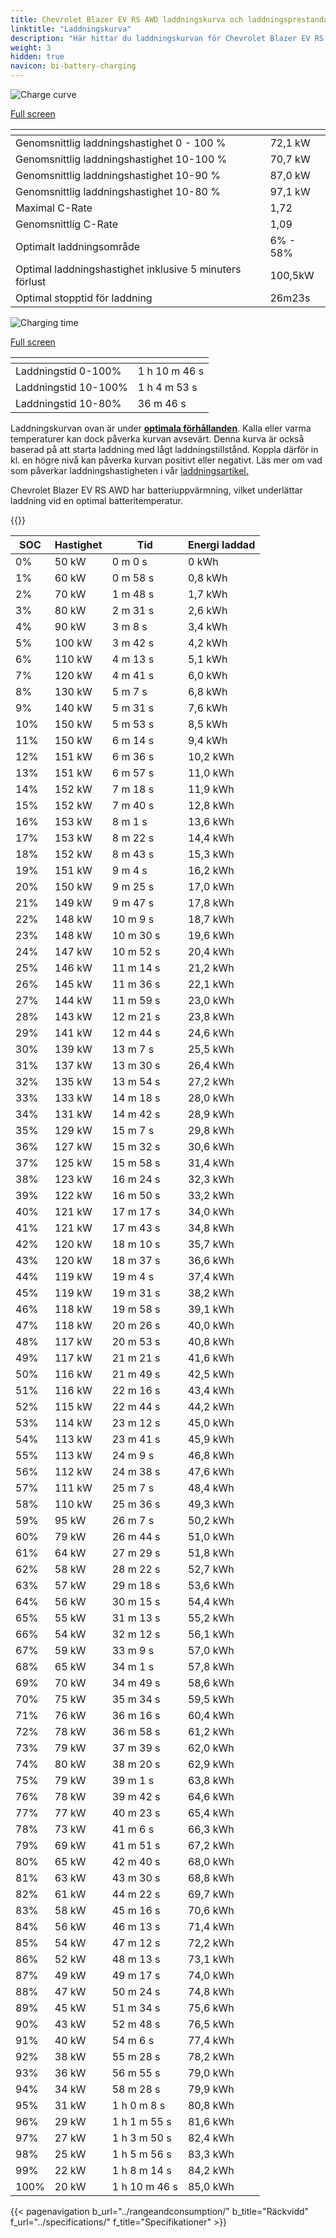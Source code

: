 ```yaml
---
title: Chevrolet Blazer EV RS AWD laddningskurva och laddningsprestanda
linktitle: "Laddningskurva"
description: "Här hittar du laddningskurvan för Chevrolet Blazer EV RS AWD."
weight: 3
hidden: true
navicon: bi-battery-charging
---
```

<!-- markdownlint-disable MD033 -->
<!-- markdownlint-disable MD010 -->
<img src="/images/models/chevrolet/blazer_ev/blazer_ev_rs_awd/chargingcurve.svg" alt="Charge curve" class="img-fluid">

[Full screen](/images/models/chevrolet/blazer_ev/blazer_ev_rs_awd/chargingcurve.svg)


<div class="table-responsive">
<table class="table table-striped border">
	<thead>
		<tr>
			<th>
			</th>
			<th>
			</th>
		</tr>
	</thead>
	<tbody>
		<tr>
			<td>
				Genomsnittlig laddningshastighet 0 - 100 %
			</td>
			<td>
				72,1 kW
			</td>
		</tr>
		<tr>
			<td>
				Genomsnittlig laddningshastighet 10-100 %
			</td>
			<td>
				70,7 kW
			</td>
		</tr>
		<tr>
			<td>
				Genomsnittlig laddningshastighet 10-90 %
			</td>
			<td>
				87,0 kW
			</td>
		</tr>
		<tr>
			<td>
				Genomsnittlig laddningshastighet 10-80 %
			</td>
			<td>
				97,1 kW
			</td>
		</tr>
		<tr>
			<td>
				Maximal C-Rate
			</td>
			<td>
				1,72
			</td>
		</tr>
		<tr>
			<td>
				Genomsnittlig C-Rate
			</td>
			<td>
				1,09
			</td>
		</tr>
		<tr>
			<td>
				Optimalt laddningsområde
			</td>
			<td>
				6% - 58%
			</td>
		</tr>
		<tr>
			<td>
				Optimal laddningshastighet inklusive 5 minuters förlust
			</td>
			<td>
				100,5kW
			</td>
		</tr>
		<tr>
			<td>
				Optimal stopptid för laddning
			</td>
			<td>
				26m23s
			</td>
		</tr>
	</tbody>
</table>
</div>
<img src="/images/models/chevrolet/blazer_ev/blazer_ev_rs_awd/chargingtime.svg" alt="Charging time" class="img-fluid">

[Full screen](/images/models/chevrolet/blazer_ev/blazer_ev_rs_awd/chargingtime.svg)
<div class="table-responsive">
<table class="table table-striped border">
	<thead>
		<tr>
			<th>
			</th>
			<th>
			</th>
		</tr>
	</thead>
	<tbody>
		<tr>
			<td>
				Laddningstid 0-100%
			</td>
			<td>
				1 h 10 m 46 s
			</td>
		</tr>
		<tr>
			<td>
				Laddningstid 10-100%
			</td>
			<td>
				1 h 4 m 53 s
			</td>
		</tr>
		<tr>
			<td>
				Laddningstid 10-80%
			</td>
			<td>
				 36 m 46 s
			</td>
		</tr>
	</tbody>
</table>
</div>


Laddningskurvan ovan är under **[optimala förhållanden](../../../../../technology/battery/charging/#temperatur)**. Kalla eller varma temperaturer kan dock påverka kurvan avsevärt. Denna kurva är också baserad på att starta laddning med lågt laddningstillstånd. Koppla därför in kl. en högre nivå kan påverka kurvan positivt eller negativt. Läs mer om vad som påverkar laddningshastigheten i vår [laddningsartikel.](../../../../../technology/battery/charging/)


Chevrolet Blazer EV RS AWD har batteriuppvärmning, vilket underlättar laddning vid en optimal batteritemperatur.


{{<evkxdisplayaddarticle />}}
<div class="table-responsive">
<table class="table table-striped border">
	<thead>
		<tr>
			<th>
				SOC
			</th>
			<th>
				Hastighet
			</th>
			<th>
				Tid
			</th>
			<th>
				Energi laddad
			</th>
		</tr>
	</thead>
	<tbody>
		<tr>
			<td>
				0%
			</td>
			<td>
				50 kW
			</td>
			<td>
				 0 m 0 s
			</td>
			<td>
				0 kWh
			</td>
		</tr>
		<tr>
			<td>
				1%
			</td>
			<td>
				60 kW
			</td>
			<td>
				 0 m 58 s
			</td>
			<td>
				0,8 kWh
			</td>
		</tr>
		<tr>
			<td>
				2%
			</td>
			<td>
				70 kW
			</td>
			<td>
				 1 m 48 s
			</td>
			<td>
				1,7 kWh
			</td>
		</tr>
		<tr>
			<td>
				3%
			</td>
			<td>
				80 kW
			</td>
			<td>
				 2 m 31 s
			</td>
			<td>
				2,6 kWh
			</td>
		</tr>
		<tr>
			<td>
				4%
			</td>
			<td>
				90 kW
			</td>
			<td>
				 3 m 8 s
			</td>
			<td>
				3,4 kWh
			</td>
		</tr>
		<tr>
			<td>
				5%
			</td>
			<td>
				100 kW
			</td>
			<td>
				 3 m 42 s
			</td>
			<td>
				4,2 kWh
			</td>
		</tr>
		<tr>
			<td>
				6%
			</td>
			<td>
				110 kW
			</td>
			<td>
				 4 m 13 s
			</td>
			<td>
				5,1 kWh
			</td>
		</tr>
		<tr>
			<td>
				7%
			</td>
			<td>
				120 kW
			</td>
			<td>
				 4 m 41 s
			</td>
			<td>
				6,0 kWh
			</td>
		</tr>
		<tr>
			<td>
				8%
			</td>
			<td>
				130 kW
			</td>
			<td>
				 5 m 7 s
			</td>
			<td>
				6,8 kWh
			</td>
		</tr>
		<tr>
			<td>
				9%
			</td>
			<td>
				140 kW
			</td>
			<td>
				 5 m 31 s
			</td>
			<td>
				7,6 kWh
			</td>
		</tr>
		<tr>
			<td>
				10%
			</td>
			<td>
				150 kW
			</td>
			<td>
				 5 m 53 s
			</td>
			<td>
				8,5 kWh
			</td>
		</tr>
		<tr>
			<td>
				11%
			</td>
			<td>
				150 kW
			</td>
			<td>
				 6 m 14 s
			</td>
			<td>
				9,4 kWh
			</td>
		</tr>
		<tr>
			<td>
				12%
			</td>
			<td>
				151 kW
			</td>
			<td>
				 6 m 36 s
			</td>
			<td>
				10,2 kWh
			</td>
		</tr>
		<tr>
			<td>
				13%
			</td>
			<td>
				151 kW
			</td>
			<td>
				 6 m 57 s
			</td>
			<td>
				11,0 kWh
			</td>
		</tr>
		<tr>
			<td>
				14%
			</td>
			<td>
				152 kW
			</td>
			<td>
				 7 m 18 s
			</td>
			<td>
				11,9 kWh
			</td>
		</tr>
		<tr>
			<td>
				15%
			</td>
			<td>
				152 kW
			</td>
			<td>
				 7 m 40 s
			</td>
			<td>
				12,8 kWh
			</td>
		</tr>
		<tr>
			<td>
				16%
			</td>
			<td>
				153 kW
			</td>
			<td>
				 8 m 1 s
			</td>
			<td>
				13,6 kWh
			</td>
		</tr>
		<tr>
			<td>
				17%
			</td>
			<td>
				153 kW
			</td>
			<td>
				 8 m 22 s
			</td>
			<td>
				14,4 kWh
			</td>
		</tr>
		<tr>
			<td>
				18%
			</td>
			<td>
				152 kW
			</td>
			<td>
				 8 m 43 s
			</td>
			<td>
				15,3 kWh
			</td>
		</tr>
		<tr>
			<td>
				19%
			</td>
			<td>
				151 kW
			</td>
			<td>
				 9 m 4 s
			</td>
			<td>
				16,2 kWh
			</td>
		</tr>
		<tr>
			<td>
				20%
			</td>
			<td>
				150 kW
			</td>
			<td>
				 9 m 25 s
			</td>
			<td>
				17,0 kWh
			</td>
		</tr>
		<tr>
			<td>
				21%
			</td>
			<td>
				149 kW
			</td>
			<td>
				 9 m 47 s
			</td>
			<td>
				17,8 kWh
			</td>
		</tr>
		<tr>
			<td>
				22%
			</td>
			<td>
				148 kW
			</td>
			<td>
				 10 m 9 s
			</td>
			<td>
				18,7 kWh
			</td>
		</tr>
		<tr>
			<td>
				23%
			</td>
			<td>
				148 kW
			</td>
			<td>
				 10 m 30 s
			</td>
			<td>
				19,6 kWh
			</td>
		</tr>
		<tr>
			<td>
				24%
			</td>
			<td>
				147 kW
			</td>
			<td>
				 10 m 52 s
			</td>
			<td>
				20,4 kWh
			</td>
		</tr>
		<tr>
			<td>
				25%
			</td>
			<td>
				146 kW
			</td>
			<td>
				 11 m 14 s
			</td>
			<td>
				21,2 kWh
			</td>
		</tr>
		<tr>
			<td>
				26%
			</td>
			<td>
				145 kW
			</td>
			<td>
				 11 m 36 s
			</td>
			<td>
				22,1 kWh
			</td>
		</tr>
		<tr>
			<td>
				27%
			</td>
			<td>
				144 kW
			</td>
			<td>
				 11 m 59 s
			</td>
			<td>
				23,0 kWh
			</td>
		</tr>
		<tr>
			<td>
				28%
			</td>
			<td>
				143 kW
			</td>
			<td>
				 12 m 21 s
			</td>
			<td>
				23,8 kWh
			</td>
		</tr>
		<tr>
			<td>
				29%
			</td>
			<td>
				141 kW
			</td>
			<td>
				 12 m 44 s
			</td>
			<td>
				24,6 kWh
			</td>
		</tr>
		<tr>
			<td>
				30%
			</td>
			<td>
				139 kW
			</td>
			<td>
				 13 m 7 s
			</td>
			<td>
				25,5 kWh
			</td>
		</tr>
		<tr>
			<td>
				31%
			</td>
			<td>
				137 kW
			</td>
			<td>
				 13 m 30 s
			</td>
			<td>
				26,4 kWh
			</td>
		</tr>
		<tr>
			<td>
				32%
			</td>
			<td>
				135 kW
			</td>
			<td>
				 13 m 54 s
			</td>
			<td>
				27,2 kWh
			</td>
		</tr>
		<tr>
			<td>
				33%
			</td>
			<td>
				133 kW
			</td>
			<td>
				 14 m 18 s
			</td>
			<td>
				28,0 kWh
			</td>
		</tr>
		<tr>
			<td>
				34%
			</td>
			<td>
				131 kW
			</td>
			<td>
				 14 m 42 s
			</td>
			<td>
				28,9 kWh
			</td>
		</tr>
		<tr>
			<td>
				35%
			</td>
			<td>
				129 kW
			</td>
			<td>
				 15 m 7 s
			</td>
			<td>
				29,8 kWh
			</td>
		</tr>
		<tr>
			<td>
				36%
			</td>
			<td>
				127 kW
			</td>
			<td>
				 15 m 32 s
			</td>
			<td>
				30,6 kWh
			</td>
		</tr>
		<tr>
			<td>
				37%
			</td>
			<td>
				125 kW
			</td>
			<td>
				 15 m 58 s
			</td>
			<td>
				31,4 kWh
			</td>
		</tr>
		<tr>
			<td>
				38%
			</td>
			<td>
				123 kW
			</td>
			<td>
				 16 m 24 s
			</td>
			<td>
				32,3 kWh
			</td>
		</tr>
		<tr>
			<td>
				39%
			</td>
			<td>
				122 kW
			</td>
			<td>
				 16 m 50 s
			</td>
			<td>
				33,2 kWh
			</td>
		</tr>
		<tr>
			<td>
				40%
			</td>
			<td>
				121 kW
			</td>
			<td>
				 17 m 17 s
			</td>
			<td>
				34,0 kWh
			</td>
		</tr>
		<tr>
			<td>
				41%
			</td>
			<td>
				121 kW
			</td>
			<td>
				 17 m 43 s
			</td>
			<td>
				34,8 kWh
			</td>
		</tr>
		<tr>
			<td>
				42%
			</td>
			<td>
				120 kW
			</td>
			<td>
				 18 m 10 s
			</td>
			<td>
				35,7 kWh
			</td>
		</tr>
		<tr>
			<td>
				43%
			</td>
			<td>
				120 kW
			</td>
			<td>
				 18 m 37 s
			</td>
			<td>
				36,6 kWh
			</td>
		</tr>
		<tr>
			<td>
				44%
			</td>
			<td>
				119 kW
			</td>
			<td>
				 19 m 4 s
			</td>
			<td>
				37,4 kWh
			</td>
		</tr>
		<tr>
			<td>
				45%
			</td>
			<td>
				119 kW
			</td>
			<td>
				 19 m 31 s
			</td>
			<td>
				38,2 kWh
			</td>
		</tr>
		<tr>
			<td>
				46%
			</td>
			<td>
				118 kW
			</td>
			<td>
				 19 m 58 s
			</td>
			<td>
				39,1 kWh
			</td>
		</tr>
		<tr>
			<td>
				47%
			</td>
			<td>
				118 kW
			</td>
			<td>
				 20 m 26 s
			</td>
			<td>
				40,0 kWh
			</td>
		</tr>
		<tr>
			<td>
				48%
			</td>
			<td>
				117 kW
			</td>
			<td>
				 20 m 53 s
			</td>
			<td>
				40,8 kWh
			</td>
		</tr>
		<tr>
			<td>
				49%
			</td>
			<td>
				117 kW
			</td>
			<td>
				 21 m 21 s
			</td>
			<td>
				41,6 kWh
			</td>
		</tr>
		<tr>
			<td>
				50%
			</td>
			<td>
				116 kW
			</td>
			<td>
				 21 m 49 s
			</td>
			<td>
				42,5 kWh
			</td>
		</tr>
		<tr>
			<td>
				51%
			</td>
			<td>
				116 kW
			</td>
			<td>
				 22 m 16 s
			</td>
			<td>
				43,4 kWh
			</td>
		</tr>
		<tr>
			<td>
				52%
			</td>
			<td>
				115 kW
			</td>
			<td>
				 22 m 44 s
			</td>
			<td>
				44,2 kWh
			</td>
		</tr>
		<tr>
			<td>
				53%
			</td>
			<td>
				114 kW
			</td>
			<td>
				 23 m 12 s
			</td>
			<td>
				45,0 kWh
			</td>
		</tr>
		<tr>
			<td>
				54%
			</td>
			<td>
				113 kW
			</td>
			<td>
				 23 m 41 s
			</td>
			<td>
				45,9 kWh
			</td>
		</tr>
		<tr>
			<td>
				55%
			</td>
			<td>
				113 kW
			</td>
			<td>
				 24 m 9 s
			</td>
			<td>
				46,8 kWh
			</td>
		</tr>
		<tr>
			<td>
				56%
			</td>
			<td>
				112 kW
			</td>
			<td>
				 24 m 38 s
			</td>
			<td>
				47,6 kWh
			</td>
		</tr>
		<tr>
			<td>
				57%
			</td>
			<td>
				111 kW
			</td>
			<td>
				 25 m 7 s
			</td>
			<td>
				48,4 kWh
			</td>
		</tr>
		<tr>
			<td>
				58%
			</td>
			<td>
				110 kW
			</td>
			<td>
				 25 m 36 s
			</td>
			<td>
				49,3 kWh
			</td>
		</tr>
		<tr>
			<td>
				59%
			</td>
			<td>
				95 kW
			</td>
			<td>
				 26 m 7 s
			</td>
			<td>
				50,2 kWh
			</td>
		</tr>
		<tr>
			<td>
				60%
			</td>
			<td>
				79 kW
			</td>
			<td>
				 26 m 44 s
			</td>
			<td>
				51,0 kWh
			</td>
		</tr>
		<tr>
			<td>
				61%
			</td>
			<td>
				64 kW
			</td>
			<td>
				 27 m 29 s
			</td>
			<td>
				51,8 kWh
			</td>
		</tr>
		<tr>
			<td>
				62%
			</td>
			<td>
				58 kW
			</td>
			<td>
				 28 m 22 s
			</td>
			<td>
				52,7 kWh
			</td>
		</tr>
		<tr>
			<td>
				63%
			</td>
			<td>
				57 kW
			</td>
			<td>
				 29 m 18 s
			</td>
			<td>
				53,6 kWh
			</td>
		</tr>
		<tr>
			<td>
				64%
			</td>
			<td>
				56 kW
			</td>
			<td>
				 30 m 15 s
			</td>
			<td>
				54,4 kWh
			</td>
		</tr>
		<tr>
			<td>
				65%
			</td>
			<td>
				55 kW
			</td>
			<td>
				 31 m 13 s
			</td>
			<td>
				55,2 kWh
			</td>
		</tr>
		<tr>
			<td>
				66%
			</td>
			<td>
				54 kW
			</td>
			<td>
				 32 m 12 s
			</td>
			<td>
				56,1 kWh
			</td>
		</tr>
		<tr>
			<td>
				67%
			</td>
			<td>
				59 kW
			</td>
			<td>
				 33 m 9 s
			</td>
			<td>
				57,0 kWh
			</td>
		</tr>
		<tr>
			<td>
				68%
			</td>
			<td>
				65 kW
			</td>
			<td>
				 34 m 1 s
			</td>
			<td>
				57,8 kWh
			</td>
		</tr>
		<tr>
			<td>
				69%
			</td>
			<td>
				70 kW
			</td>
			<td>
				 34 m 49 s
			</td>
			<td>
				58,6 kWh
			</td>
		</tr>
		<tr>
			<td>
				70%
			</td>
			<td>
				75 kW
			</td>
			<td>
				 35 m 34 s
			</td>
			<td>
				59,5 kWh
			</td>
		</tr>
		<tr>
			<td>
				71%
			</td>
			<td>
				76 kW
			</td>
			<td>
				 36 m 16 s
			</td>
			<td>
				60,4 kWh
			</td>
		</tr>
		<tr>
			<td>
				72%
			</td>
			<td>
				78 kW
			</td>
			<td>
				 36 m 58 s
			</td>
			<td>
				61,2 kWh
			</td>
		</tr>
		<tr>
			<td>
				73%
			</td>
			<td>
				79 kW
			</td>
			<td>
				 37 m 39 s
			</td>
			<td>
				62,0 kWh
			</td>
		</tr>
		<tr>
			<td>
				74%
			</td>
			<td>
				80 kW
			</td>
			<td>
				 38 m 20 s
			</td>
			<td>
				62,9 kWh
			</td>
		</tr>
		<tr>
			<td>
				75%
			</td>
			<td>
				79 kW
			</td>
			<td>
				 39 m 1 s
			</td>
			<td>
				63,8 kWh
			</td>
		</tr>
		<tr>
			<td>
				76%
			</td>
			<td>
				78 kW
			</td>
			<td>
				 39 m 42 s
			</td>
			<td>
				64,6 kWh
			</td>
		</tr>
		<tr>
			<td>
				77%
			</td>
			<td>
				77 kW
			</td>
			<td>
				 40 m 23 s
			</td>
			<td>
				65,4 kWh
			</td>
		</tr>
		<tr>
			<td>
				78%
			</td>
			<td>
				73 kW
			</td>
			<td>
				 41 m 6 s
			</td>
			<td>
				66,3 kWh
			</td>
		</tr>
		<tr>
			<td>
				79%
			</td>
			<td>
				69 kW
			</td>
			<td>
				 41 m 51 s
			</td>
			<td>
				67,2 kWh
			</td>
		</tr>
		<tr>
			<td>
				80%
			</td>
			<td>
				65 kW
			</td>
			<td>
				 42 m 40 s
			</td>
			<td>
				68,0 kWh
			</td>
		</tr>
		<tr>
			<td>
				81%
			</td>
			<td>
				63 kW
			</td>
			<td>
				 43 m 30 s
			</td>
			<td>
				68,8 kWh
			</td>
		</tr>
		<tr>
			<td>
				82%
			</td>
			<td>
				61 kW
			</td>
			<td>
				 44 m 22 s
			</td>
			<td>
				69,7 kWh
			</td>
		</tr>
		<tr>
			<td>
				83%
			</td>
			<td>
				58 kW
			</td>
			<td>
				 45 m 16 s
			</td>
			<td>
				70,6 kWh
			</td>
		</tr>
		<tr>
			<td>
				84%
			</td>
			<td>
				56 kW
			</td>
			<td>
				 46 m 13 s
			</td>
			<td>
				71,4 kWh
			</td>
		</tr>
		<tr>
			<td>
				85%
			</td>
			<td>
				54 kW
			</td>
			<td>
				 47 m 12 s
			</td>
			<td>
				72,2 kWh
			</td>
		</tr>
		<tr>
			<td>
				86%
			</td>
			<td>
				52 kW
			</td>
			<td>
				 48 m 13 s
			</td>
			<td>
				73,1 kWh
			</td>
		</tr>
		<tr>
			<td>
				87%
			</td>
			<td>
				49 kW
			</td>
			<td>
				 49 m 17 s
			</td>
			<td>
				74,0 kWh
			</td>
		</tr>
		<tr>
			<td>
				88%
			</td>
			<td>
				47 kW
			</td>
			<td>
				 50 m 24 s
			</td>
			<td>
				74,8 kWh
			</td>
		</tr>
		<tr>
			<td>
				89%
			</td>
			<td>
				45 kW
			</td>
			<td>
				 51 m 34 s
			</td>
			<td>
				75,6 kWh
			</td>
		</tr>
		<tr>
			<td>
				90%
			</td>
			<td>
				43 kW
			</td>
			<td>
				 52 m 48 s
			</td>
			<td>
				76,5 kWh
			</td>
		</tr>
		<tr>
			<td>
				91%
			</td>
			<td>
				40 kW
			</td>
			<td>
				 54 m 6 s
			</td>
			<td>
				77,4 kWh
			</td>
		</tr>
		<tr>
			<td>
				92%
			</td>
			<td>
				38 kW
			</td>
			<td>
				 55 m 28 s
			</td>
			<td>
				78,2 kWh
			</td>
		</tr>
		<tr>
			<td>
				93%
			</td>
			<td>
				36 kW
			</td>
			<td>
				 56 m 55 s
			</td>
			<td>
				79,0 kWh
			</td>
		</tr>
		<tr>
			<td>
				94%
			</td>
			<td>
				34 kW
			</td>
			<td>
				 58 m 28 s
			</td>
			<td>
				79,9 kWh
			</td>
		</tr>
		<tr>
			<td>
				95%
			</td>
			<td>
				31 kW
			</td>
			<td>
				1 h 0 m 8 s
			</td>
			<td>
				80,8 kWh
			</td>
		</tr>
		<tr>
			<td>
				96%
			</td>
			<td>
				29 kW
			</td>
			<td>
				1 h 1 m 55 s
			</td>
			<td>
				81,6 kWh
			</td>
		</tr>
		<tr>
			<td>
				97%
			</td>
			<td>
				27 kW
			</td>
			<td>
				1 h 3 m 50 s
			</td>
			<td>
				82,4 kWh
			</td>
		</tr>
		<tr>
			<td>
				98%
			</td>
			<td>
				25 kW
			</td>
			<td>
				1 h 5 m 56 s
			</td>
			<td>
				83,3 kWh
			</td>
		</tr>
		<tr>
			<td>
				99%
			</td>
			<td>
				22 kW
			</td>
			<td>
				1 h 8 m 14 s
			</td>
			<td>
				84,2 kWh
			</td>
		</tr>
		<tr>
			<td>
				100%
			</td>
			<td>
				20 kW
			</td>
			<td>
				1 h 10 m 46 s
			</td>
			<td>
				85,0 kWh
			</td>
		</tr>
	</tbody>
</table>
</div>


{{< pagenavigation b_url="../rangeandconsumption/" b_title="Räckvidd" f_url="../specifications/" f_title="Specifikationer" >}}
